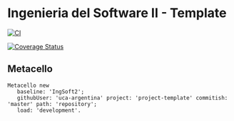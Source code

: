 # Ingenieria del Software II - Template

[![CI](https://github.com/uca-pid/2025-pitlane-back/actions/workflows/GHA.yml/badge.svg)](https://github.com/uca-pid/2025-pitlane-back/actions/workflows/GHA.yml)

[![Coverage Status](https://coveralls.io/repos/github/uca-pid/2025-pitlane-back/badge.svg?branch=master)](https://coveralls.io/github/uca-pid/2025-pitlane-back?branch=master)

## Metacello

```smalltalk
Metacello new
   baseline: 'IngSoft2';
   githubUser: 'uca-argentina' project: 'project-template' commitish: 'master' path: 'repository';
   load: 'development'.
```
